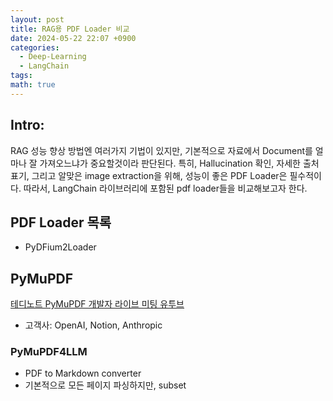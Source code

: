 ```yaml
---
layout: post
title: RAG용 PDF Loader 비교
date: 2024-05-22 22:07 +0900
categories:
  - Deep-Learning
  - LangChain
tags: 
math: true
---
```


## Intro: 

RAG 성능 향상 방법엔 여러가지 기법이 있지만, 기본적으로 자료에서 Document를 얼마나 잘 가져오느냐가 중요할것이라 판단된다. 특히, Hallucination 확인, 자세한 출처 표기, 그리고 알맞은 image extraction을 위해, 성능이 좋은 PDF Loader은 필수적이다. 따라서, LangChain 라이브러리에 포함된 pdf loader들을 비교해보고자 한다.

## PDF Loader 목록
- PyDFium2Loader



## PyMuPDF
[테디노트 PyMuPDF 개발자 라이브 미팅 유투브](https://www.youtube.com/watch?v=VemLpb1UXRs&t=18s)
- 고객사: OpenAI, Notion, Anthropic
### PyMuPDF4LLM
- PDF to Markdown converter
- 기본적으로 모든 페이지 파싱하지만, subset